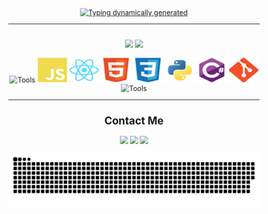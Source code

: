 <div align="center">
  <a target="_blank" href="https://vincenzofdg.github.io/">
    <img alt="Typing dynamically generated" src="https://readme-typing-svg.herokuapp.com?color=67D2F0&size=24&center=true&vCenter=true&multiline=true&height=80&lines=I+am+Vincenzo+F.+Di+Giacomo;Click+Here+!!+💥💥💥"/>
  </a>
</div>

<hr>
<br>

<div align="center">

 <img height="168em" src="https://github-readme-stats.vercel.app/api?username=Vincenzofdg&show_icons=true&theme=dark&include_all_commits=true&count_private=true"/>
 <img height="168em" src="https://github-readme-stats.vercel.app/api/top-langs/?username=Vincenzofdg&layout=compact&langs_count=7&theme=dark"/>
</div>
<div align="center" style="display: inline_block"><br>
 <img alt="Tools" height="35" width="45" src="https://media.giphy.com/media/jSKBmKkvo2dPQQtsR1/giphy.gif"/>
 <img alt="JavaScript" height="50" width="60" src="https://raw.githubusercontent.com/devicons/devicon/master/icons/javascript/javascript-plain.svg">
 <img alt="React" height="50" width="60" src="https://raw.githubusercontent.com/devicons/devicon/master/icons/react/react-original.svg">
 <img alt="HTML" height="50" width="60" src="https://raw.githubusercontent.com/devicons/devicon/master/icons/html5/html5-original.svg">
 <img alt="CSS" height="50" width="60" src="https://raw.githubusercontent.com/devicons/devicon/master/icons/css3/css3-original.svg">
 <img alt="Python" height="50" width="60" src="https://raw.githubusercontent.com/devicons/devicon/master/icons/python/python-original.svg">
 <img alt="Csharp" height="50" width="60" src="https://raw.githubusercontent.com/devicons/devicon/master/icons/csharp/csharp-original.svg">
 <img alt="Git" height="50" width="60" src="https://raw.githubusercontent.com/devicons/devicon/9f4f5cdb393299a81125eb5127929ea7bfe42889/icons/git/git-original.svg">
 <img alt="Tools" height="35" width="45" src="https://media.giphy.com/media/jSKBmKkvo2dPQQtsR1/giphy.gif"/>
</div>

<hr>

<div align="center">
 <h2>Contact Me</h2>
 <a href="" target="_blank"><img src="https://img.shields.io/badge/Discord-7289DA?style=for-the-badge&logo=discord&logoColor=white" target="_blank"></a> 
 <a href = "mailto:vincenzofdg@hotmail.com"><img src="https://img.shields.io/badge/-Hotmail-%23333?style=for-the-badge&logo=hotmail&logoColor=white" target="_blank"></a>
  <a href="https://www.linkedin.com/in/vincenzo-fedzuirek-di-giacomo-b52349198" target="_blank"><img src="https://img.shields.io/badge/-LinkedIn-%230077B5?style=for-the-badge&logo=linkedin&logoColor=white" target="_blank"></a>
 
![Snake animation](https://github.com/Vincenzofdg/Vincenzofdg/blob/output/github-contribution-grid-snake.svg)
</div>

